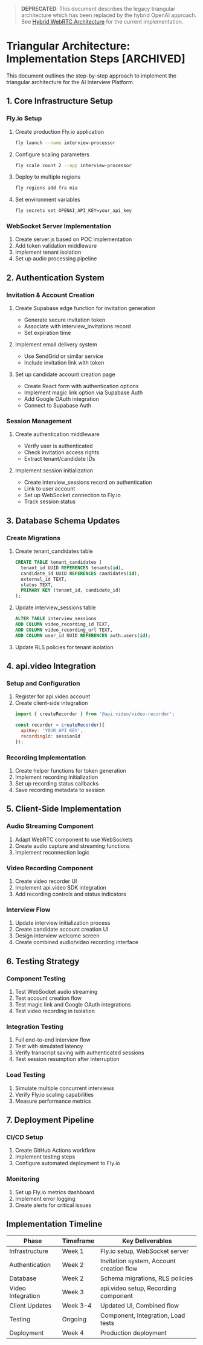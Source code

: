 > **DEPRECATED**: This document describes the legacy triangular architecture which has been replaced by the hybrid OpenAI approach. See [Hybrid WebRTC Architecture](/docs/architecture/hybrid-webrtc-architecture.md) for the current implementation.

# Triangular Architecture: Implementation Steps [ARCHIVED]

This document outlines the step-by-step approach to implement the triangular architecture for the AI Interview Platform.

## 1. Core Infrastructure Setup

### Fly.io Setup
1. Create production Fly.io application
   ```bash
   fly launch --name interview-processor
   ```
2. Configure scaling parameters
   ```bash
   fly scale count 2 --app interview-processor
   ```
3. Deploy to multiple regions
   ```bash
   fly regions add fra mia
   ```
4. Set environment variables
   ```bash
   fly secrets set OPENAI_API_KEY=your_api_key
   ```

### WebSocket Server Implementation
1. Create server.js based on POC implementation
2. Add token validation middleware
3. Implement tenant isolation
4. Set up audio processing pipeline

## 2. Authentication System

### Invitation & Account Creation
1. Create Supabase edge function for invitation generation
   - Generate secure invitation token
   - Associate with interview_invitations record
   - Set expiration time

2. Implement email delivery system
   - Use SendGrid or similar service
   - Include invitation link with token

3. Set up candidate account creation page
   - Create React form with authentication options
   - Implement magic link option via Supabase Auth
   - Add Google OAuth integration
   - Connect to Supabase Auth

### Session Management
1. Create authentication middleware
   - Verify user is authenticated
   - Check invitation access rights
   - Extract tenant/candidate IDs

2. Implement session initialization
   - Create interview_sessions record on authentication
   - Link to user account
   - Set up WebSocket connection to Fly.io
   - Track session status

## 3. Database Schema Updates

### Create Migrations
1. Create tenant_candidates table
   ```sql
   CREATE TABLE tenant_candidates (
     tenant_id UUID REFERENCES tenants(id),
     candidate_id UUID REFERENCES candidates(id),
     external_id TEXT,
     status TEXT,
     PRIMARY KEY (tenant_id, candidate_id)
   );
   ```

2. Update interview_sessions table
   ```sql
   ALTER TABLE interview_sessions
   ADD COLUMN video_recording_id TEXT,
   ADD COLUMN video_recording_url TEXT,
   ADD COLUMN user_id UUID REFERENCES auth.users(id);
   ```

3. Update RLS policies for tenant isolation

## 4. api.video Integration

### Setup and Configuration
1. Register for api.video account
2. Create client-side integration
   ```javascript
   import { createRecorder } from '@api.video/video-recorder';
   
   const recorder = createRecorder({
     apiKey: 'YOUR_API_KEY',
     recordingId: sessionId
   });
   ```

### Recording Implementation
1. Create helper functions for token generation
2. Implement recording initialization
3. Set up recording status callbacks
4. Save recording metadata to session

## 5. Client-Side Implementation

### Audio Streaming Component
1. Adapt WebRTC component to use WebSockets
2. Create audio capture and streaming functions
3. Implement reconnection logic

### Video Recording Component
1. Create video recorder UI
2. Implement api.video SDK integration
3. Add recording controls and status indicators

### Interview Flow
1. Update interview initialization process
2. Create candidate account creation UI
3. Design interview welcome screen
4. Create combined audio/video recording interface

## 6. Testing Strategy

### Component Testing
1. Test WebSocket audio streaming
2. Test account creation flow
3. Test magic link and Google OAuth integrations
4. Test video recording in isolation

### Integration Testing
1. Full end-to-end interview flow
2. Test with simulated latency
3. Verify transcript saving with authenticated sessions
4. Test session resumption after interruption

### Load Testing
1. Simulate multiple concurrent interviews
2. Verify Fly.io scaling capabilities
3. Measure performance metrics

## 7. Deployment Pipeline

### CI/CD Setup
1. Create GitHub Actions workflow
2. Implement testing steps
3. Configure automated deployment to Fly.io

### Monitoring
1. Set up Fly.io metrics dashboard
2. Implement error logging
3. Create alerts for critical issues

## Implementation Timeline

| Phase | Timeframe | Key Deliverables |
|-------|-----------|------------------|
| Infrastructure | Week 1 | Fly.io setup, WebSocket server |
| Authentication | Week 2 | Invitation system, Account creation flow |
| Database | Week 2 | Schema migrations, RLS policies |
| Video Integration | Week 3 | api.video setup, Recording component |
| Client Updates | Week 3-4 | Updated UI, Combined flow |
| Testing | Ongoing | Component, Integration, Load tests |
| Deployment | Week 4 | Production deployment | 